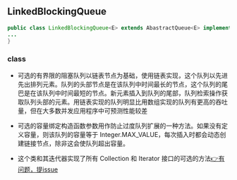 ## LinkedBlockingQueue
```java
public class LinkedBlockingQueue<E> extends AbastractQueue<E> implements BlockingQueue<E>,java.io.Serializable {
...
} 
```

### class

- 可选的有界限的阻塞队列以链表节点为基础，使用链表实现，这个队列以先进先出排列元素。队列的头部节点是在该队列中时间最长的节点，这个队列的尾巴是在该队列中时间最短的节点。新元素插入到队列的尾部，队列检索操作获取队列头部的元素。用链表实现的队列明显比用数组实现的队列有更高的吞吐量，但在大多数并发应用程序中可预测性能较差

- 可选的容量绑定构造函数参数用作防止过度队列扩展的一种方法。如果没有定义容量，则该队列的容量等于 Integer.MAX_VALUE，每次插入时都会动态创建链接节点，除非这会使队列超出容量。

- 这个类和其迭代器实现了所有 Collection 和 Iterator 接口的可选的方法[👉有问题，提issue](https://github.com/SeekerandLo/Java-Annotate/issues)